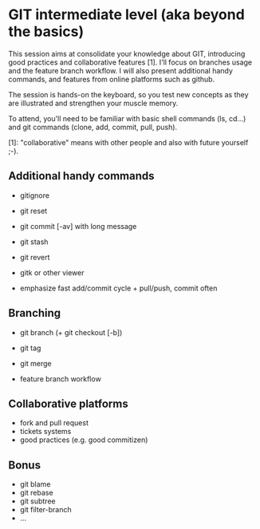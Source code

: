 # GIT intermediate level (aka beyond the basics)

This session aims at consolidate your knowledge about GIT, introducing good
practices and collaborative features [1]. I'll focus on branches usage and the
feature branch workflow. I will also present additional handy commands, and
features from online platforms such as github.

The session is hands-on the keyboard, so you test new concepts as they are
illustrated and strengthen your muscle memory.

To attend, you'll need to be familiar with basic shell commands (ls, cd...) and
git commands (clone, add, commit, pull, push).

[1]: "collaborative" means with other people and also with future yourself ;-).


## Additional handy commands

- gitignore
- git reset
- git commit [-av] with long message

- git stash
- git revert
- gitk or other viewer

- emphasize fast add/commit cycle + pull/push, commit often


## Branching

- git branch (+ git checkout [-b])
- git tag
- git merge

- feature branch workflow


## Collaborative platforms

- fork and pull request
- tickets systems
- good practices (e.g. good commitizen)


## Bonus

- git blame
- git rebase
- git subtree
- git filter-branch
- ...
